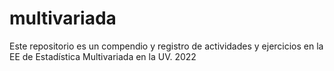 # multivariada
Este repositorio es un compendio y registro de actividades y ejercicios en la EE de Estadística Multivariada en la UV. 2022
